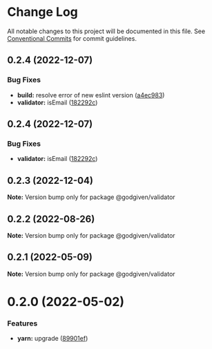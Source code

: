 # Change Log

All notable changes to this project will be documented in this file.
See [Conventional Commits](https://conventionalcommits.org) for commit guidelines.

## 0.2.4 (2022-12-07)


### Bug Fixes

* **build:** resolve error of new eslint version ([a4ec983](https://github.com/godgiven-project/typeServerLib/commit/a4ec983a2720c6caca5777f1a26ddb2a38771d6f))
* **validator:** isEmail ([182292c](https://github.com/godgiven-project/typeServerLib/commit/182292c768395ff668ca10f668ebdc6a47897f3d))





## 0.2.4 (2022-12-07)


### Bug Fixes

* **validator:** isEmail ([182292c](https://github.com/godgiven-project/typeServerLib/commit/182292c768395ff668ca10f668ebdc6a47897f3d))






## 0.2.3 (2022-12-04)

**Note:** Version bump only for package @godgiven/validator






## 0.2.2 (2022-08-26)

**Note:** Version bump only for package @godgiven/validator






## 0.2.1 (2022-05-09)

**Note:** Version bump only for package @godgiven/validator





# 0.2.0 (2022-05-02)


### Features

* **yarn:** upgrade ([89901ef](https://github.com/godgiven-project/typeServerLib/commit/89901efe18fb73d05f28224c9bf54e428eab0625))
